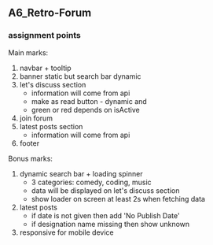 ## A6_Retro-Forum

### assignment points
Main marks: <br>
1. navbar + tooltip
2. banner static but search bar dynamic
3. let's discuss section
    - information will come from api
    - make as read button - dynamic and
    - green or red depends on isActive 
4. join forum
5. latest posts section
    - information will come from api
6. footer

Bonus marks: <br>
1. dynamic search bar + loading spinner
    - 3 categories: comedy, coding, music
    - data will be displayed on let's discuss section
    - show loader on screen at least 2s when fetching data
2. latest posts 
    - if date is not given then add 'No Publish Date'
    - if designation name missing then show unknown
3. responsive for mobile device